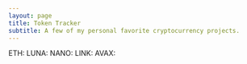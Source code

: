 ```yaml
---
layout: page
title: Token Tracker
subtitle: A few of my personal favorite cryptocurrency projects.
---
```


<!--BEGINCRYPTOINPUT-->
ETH: 
LUNA:
NANO:
LINK:
AVAX:

<!--ENDCRYPTOINPUT-->
